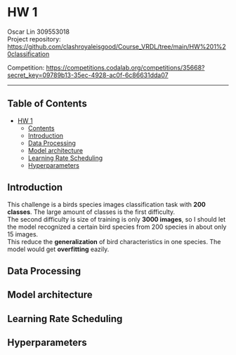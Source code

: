 # HW 1
Oscar Lin 309553018  
Project repository: https://github.com/clashroyaleisgood/Course_VRDL/tree/main/HW%201%20classification

Competition: https://competitions.codalab.org/competitions/35668?secret_key=09789b13-35ec-4928-ac0f-6c86631dda07

___
## Table of Contents
- [HW 1](#hw-1)
  - [Contents](#contents)
  - [Introduction](#introduction)
  - [Data Processing](#data-processing)
  - [Model architecture](#model-architecture)
  - [Learning Rate Scheduling](#learning-rate-scheduling)
  - [Hyperparameters](#hyperparameters)

<div style="page-break-after: always;"></div>

## Introduction
This challenge is a birds species images classification task with **200 classes**. The large amount of classes is the first difficulty.  
The second difficulty is size of training is only **3000 images**, so I should let the model recognized a certain bird species from 200 species in about only 15 images.  
This reduce the **generalization** of bird characteristics in one species. The model would get **overfitting** eazily.

<div style="page-break-after: always;"></div>

## Data Processing


<div style="page-break-after: always;"></div>

## Model architecture

<div style="page-break-after: always;"></div>

## Learning Rate Scheduling

<div style="page-break-after: always;"></div>

## Hyperparameters
